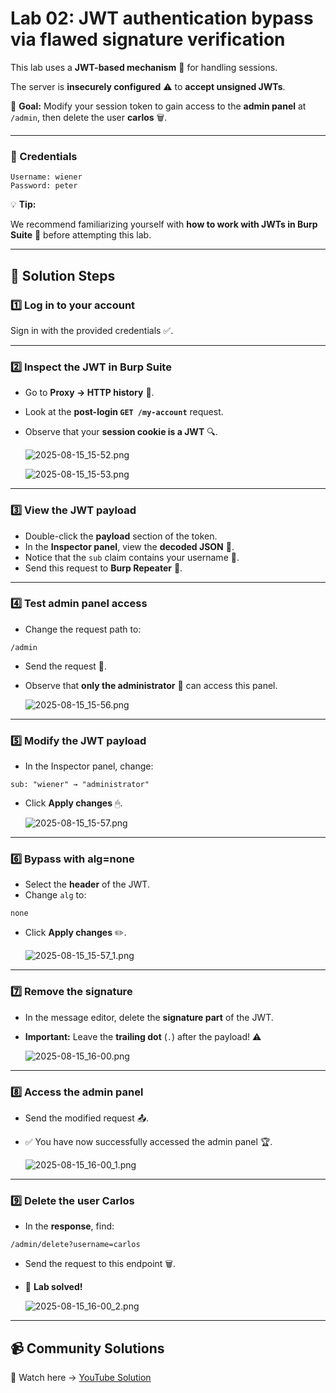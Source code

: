 # Lab 02: JWT authentication bypass via flawed signature verification

This lab uses a **JWT-based mechanism** 🪪 for handling sessions.

The server is **insecurely configured** ⚠️ to **accept unsigned JWTs**.

🎯 **Goal:** Modify your session token to gain access to the **admin panel** at `/admin`, then delete the user **carlos** 🗑.

---

### 🔑 Credentials

```
Username: wiener
Password: peter
```

💡 **Tip:**

We recommend familiarizing yourself with **how to work with JWTs in Burp Suite** 🐞 before attempting this lab.

---

## 📝 Solution Steps

### 1️⃣ **Log in to your account**

Sign in with the provided credentials ✅.

---

### 2️⃣ **Inspect the JWT in Burp Suite**

- Go to **Proxy → HTTP history** 📜.
- Look at the **post-login `GET /my-account`** request.
- Observe that your **session cookie is a JWT** 🔍.
    
    ![2025-08-15_15-52.png](LabImg/2025-08-15_15-52.png)
    
    ![2025-08-15_15-53.png](LabImg/2025-08-15_15-53.png)
    

---

### 3️⃣ **View the JWT payload**

- Double-click the **payload** section of the token.
- In the **Inspector panel**, view the **decoded JSON** 📄.
- Notice that the `sub` claim contains your username 👤.
- Send this request to **Burp Repeater** 📩.

---

### 4️⃣ **Test admin panel access**

- Change the request path to:

```
/admin
```

- Send the request 🚀.
- Observe that **only the administrator** 👑 can access this panel.
    
    ![2025-08-15_15-56.png](LabImg/2025-08-15_15-56.png)
    

---

### 5️⃣ **Modify the JWT payload**

- In the Inspector panel, change:

```
sub: "wiener" → "administrator"
```

- Click **Apply changes** 🖱.
    
    ![2025-08-15_15-57.png](LabImg/2025-08-15_15-57.png)
    

---

### 6️⃣ **Bypass with alg=none**

- Select the **header** of the JWT.
- Change `alg` to:

```
none
```

- Click **Apply changes** ✏️.
    
    ![2025-08-15_15-57_1.png](LabImg/2025-08-15_15-57_1.png)
    

---

### 7️⃣ **Remove the signature**

- In the message editor, delete the **signature part** of the JWT.
- **Important:** Leave the **trailing dot** (`.`) after the payload! ⚠️
    
    ![2025-08-15_16-00.png](LabImg/2025-08-15_16-00.png)
    

---

### 8️⃣ **Access the admin panel**

- Send the modified request 📤.
- ✅ You have now successfully accessed the admin panel 🏆.
    
    ![2025-08-15_16-00_1.png](LabImg/2025-08-15_16-00_1.png)
    

---

### 9️⃣ **Delete the user Carlos**

- In the **response**, find:

```
/admin/delete?username=carlos
```

- Send the request to this endpoint 🗑.
- 🎉 **Lab solved!**
    
    ![2025-08-15_16-00_2.png](LabImg/2025-08-15_16-00_2.png)
    

---

## 📹 Community Solutions

🎥 Watch here → [YouTube Solution](https://youtu.be/rEUoU6OYH_g)